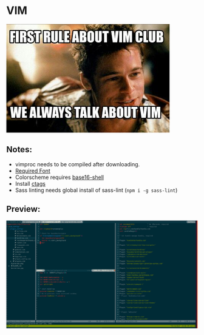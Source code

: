 # VIM

![vimclub](./vimclub.jpg)

## Notes:

* vimproc needs to be compiled after downloading.
* [Required Font](https://github.com/ryanoasis/nerd-fonts/tree/master/patched-fonts/Meslo/M)
* Colorscheme requires [base16-shell](https://github.com/chriskempson/base16-shell)
* Install [ctags](http://ctags.sourceforge.net/)
* Sass linting needs global install of sass-lint (`npm i -g sass-lint`)

## Preview:

![preview](./preview.png)
